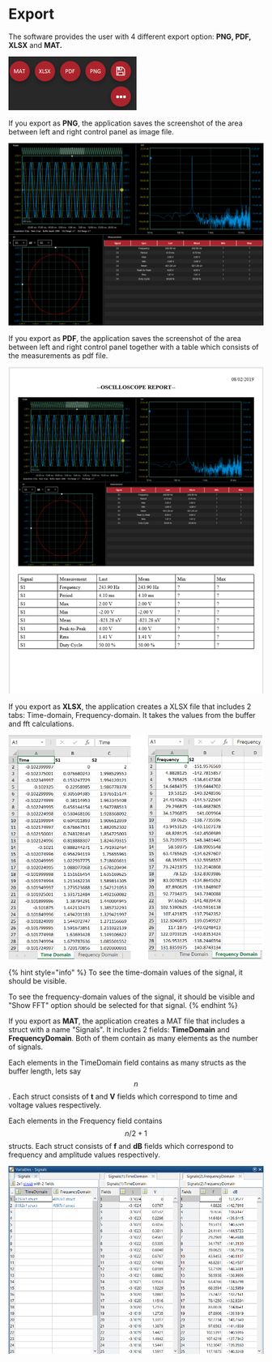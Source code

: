 # Export

The software provides the user with 4 different export option: **PNG, PDF, XLSX** and **MAT.**

![](../../../../.gitbook/assets/image%20%2864%29.png)

If you export as **PNG**, the application saves the screenshot of the area between left and right control panel as image file.

![Export as PNG](../../../../.gitbook/assets/exportpng.png)

If you export as **PDF**, the application saves the screenshot of the area between left and right control panel together with a table which consists of the measurements as pdf file.

![Export as PDF](../../../../.gitbook/assets/image%20%2852%29.png)

If you export as **XLSX**, the application creates a XLSX file that includes 2 tabs: Time-domain, Frequency-domain. It takes the values from the buffer and fft calculations.

 

![Export as XLSX](../../../../.gitbook/assets/image%20%2841%29.png)

{% hint style="info" %}
To see the time-domain values of the signal, it should be visible.

To see the frequency-domain values of the signal, it should be visible and "Show FFT" option should be selected for that signal.
{% endhint %}

If you export as **MAT**, the application creates a MAT file that includes a struct with a name "Signals". It includes 2 fields: **TimeDomain** and **FrequencyDomain**.  Both of them contain as many elements as the number of signals. 

Each elements in the TimeDomain field contains as many structs as the buffer length, lets say $$n$$. Each struct consists of **t** and **V** fields which correspond to time and voltage values respectively.

Each elements in the Frequency field contains $$n/2 + 1$$ structs. Each struct consists of **f** and **dB** fields which correspond to frequency and amplitude values respectively.

![Export as MAT](../../../../.gitbook/assets/image%20%2837%29.png)

